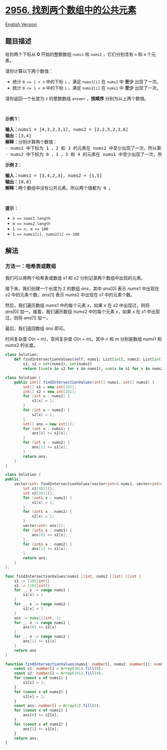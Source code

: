 # [2956. 找到两个数组中的公共元素](https://leetcode.cn/problems/find-common-elements-between-two-arrays)

[English Version](/solution/2900-2999/2956.Find%20Common%20Elements%20Between%20Two%20Arrays/README_EN.md)

<!-- tags:数组,哈希表 -->

## 题目描述

<!-- 这里写题目描述 -->

<p>给你两个下标从 <strong>0</strong>&nbsp;开始的整数数组&nbsp;<code>nums1</code>&nbsp;和&nbsp;<code>nums2</code>&nbsp;，它们分别含有 <code>n</code>&nbsp;和 <code>m</code>&nbsp;个元素。</p>

<p>请你计算以下两个数值：</p>

<ul>
	<li>统计&nbsp;<code>0 &lt;= i &lt; n</code>&nbsp;中的下标&nbsp;<code>i</code>&nbsp;，满足&nbsp;<code>nums1[i]</code>&nbsp;在 <code>nums2</code>&nbsp;中 <strong>至少</strong>&nbsp;出现了一次。</li>
	<li>统计&nbsp;<code>0 &lt;= i &lt; m</code>&nbsp;中的下标&nbsp;<code>i</code>&nbsp;，满足&nbsp;<code>nums2[i]</code>&nbsp;在 <code>nums1</code>&nbsp;中 <strong>至少</strong>&nbsp;出现了一次。</li>
</ul>

<p>请你返回一个长度为 <code>2</code>&nbsp;的整数数组<em>&nbsp;</em><code>answer</code>&nbsp;，<strong>按顺序</strong>&nbsp;分别为以上两个数值。</p>

<p>&nbsp;</p>

<p><strong class="example">示例 1：</strong></p>

<pre>
<strong>输入：</strong>nums1 = [4,3,2,3,1], nums2 = [2,2,5,2,3,6]
<b>输出：</b>[3,4]
<b>解释：</b>分别计算两个数值：
- nums1 中下标为 1 ，2 和 3 的元素在 nums2 中至少出现了一次，所以第一个值为 3 。
- nums2 中下标为 0 ，1 ，3 和 4 的元素在 nums1 中至少出现了一次，所以第二个值为 4 。
</pre>

<p><strong class="example">示例 2：</strong></p>

<pre>
<b>输入：</b>nums1 = [3,4,2,3], nums2 = [1,5]
<b>输出：</b>[0,0]
<b>解释：</b>两个数组中没有公共元素，所以两个值都为 0 。
</pre>

<p>&nbsp;</p>

<p><strong>提示：</strong></p>

<ul>
	<li><code>n == nums1.length</code></li>
	<li><code>m == nums2.length</code></li>
	<li><code>1 &lt;= n, m &lt;= 100</code></li>
	<li><code>1 &lt;= nums1[i], nums2[i] &lt;= 100</code></li>
</ul>

## 解法

### 方法一：哈希表或数组

我们可以用两个哈希表或数组 $s1$ 和 $s2$ 分别记录两个数组中出现的元素。

接下来，我们创建一个长度为 $2$ 的数组 $ans$，其中 $ans[0]$ 表示 $nums1$ 中出现在 $s2$ 中的元素个数，$ans[1]$ 表示 $nums2$ 中出现在 $s1$ 中的元素个数。

然后，我们遍历数组 $nums1$ 中的每个元素 $x$，如果 $x$ 在 $s2$ 中出现过，则将 $ans[0]$ 加一。接着，我们遍历数组 $nums2$ 中的每个元素 $x$，如果 $x$ 在 $s1$ 中出现过，则将 $ans[1]$ 加一。

最后，我们返回数组 $ans$ 即可。

时间复杂度 $O(n + m)$，空间复杂度 $O(n + m)$。其中 $n$ 和 $m$ 分别是数组 $nums1$ 和 $nums2$ 的长度。

<!-- tabs:start -->

```python
class Solution:
    def findIntersectionValues(self, nums1: List[int], nums2: List[int]) -> List[int]:
        s1, s2 = set(nums1), set(nums2)
        return [sum(x in s2 for x in nums1), sum(x in s1 for x in nums2)]
```

```java
class Solution {
    public int[] findIntersectionValues(int[] nums1, int[] nums2) {
        int[] s1 = new int[101];
        int[] s2 = new int[101];
        for (int x : nums1) {
            s1[x] = 1;
        }
        for (int x : nums2) {
            s2[x] = 1;
        }
        int[] ans = new int[2];
        for (int x : nums1) {
            ans[0] += s2[x];
        }
        for (int x : nums2) {
            ans[1] += s1[x];
        }
        return ans;
    }
}
```

```cpp
class Solution {
public:
    vector<int> findIntersectionValues(vector<int>& nums1, vector<int>& nums2) {
        int s1[101]{};
        int s2[101]{};
        for (int& x : nums1) {
            s1[x] = 1;
        }
        for (int& x : nums2) {
            s2[x] = 1;
        }
        vector<int> ans(2);
        for (int& x : nums1) {
            ans[0] += s2[x];
        }
        for (int& x : nums2) {
            ans[1] += s1[x];
        }
        return ans;
    }
};
```

```go
func findIntersectionValues(nums1 []int, nums2 []int) []int {
	s1 := [101]int{}
	s2 := [101]int{}
	for _, x := range nums1 {
		s1[x] = 1
	}
	for _, x := range nums2 {
		s2[x] = 1
	}
	ans := make([]int, 2)
	for _, x := range nums1 {
		ans[0] += s2[x]
	}
	for _, x := range nums2 {
		ans[1] += s1[x]
	}
	return ans
}
```

```ts
function findIntersectionValues(nums1: number[], nums2: number[]): number[] {
    const s1: number[] = Array(101).fill(0);
    const s2: number[] = Array(101).fill(0);
    for (const x of nums1) {
        s1[x] = 1;
    }
    for (const x of nums2) {
        s2[x] = 1;
    }
    const ans: number[] = Array(2).fill(0);
    for (const x of nums1) {
        ans[0] += s2[x];
    }
    for (const x of nums2) {
        ans[1] += s1[x];
    }
    return ans;
}
```

<!-- tabs:end -->

<!-- end -->
